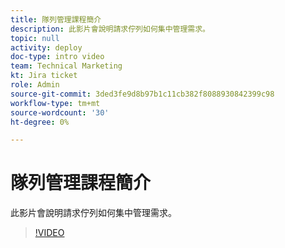 ```yaml
---
title: 隊列管理課程簡介
description: 此影片會說明請求佇列如何集中管理需求。
topic: null
activity: deploy
doc-type: intro video
team: Technical Marketing
kt: Jira ticket
role: Admin
source-git-commit: 3ded3fe9d8b97b1c11cb382f8088930842399c98
workflow-type: tm+mt
source-wordcount: '30'
ht-degree: 0%

---
```


# 隊列管理課程簡介

此影片會說明請求佇列如何集中管理需求。

>[!VIDEO](https://video.tv.adobe.com/v/335219/?quality=12)
